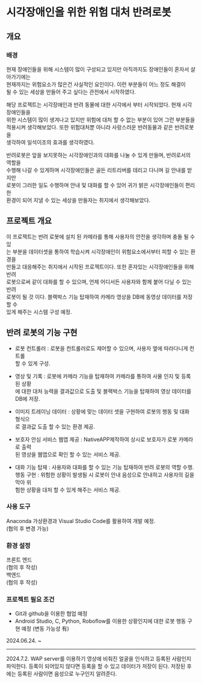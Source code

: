 # 시각장애인을 위한 위험 대처 반려로봇  

## 개요  
### 배경  
현재 장애인들을 위해 시스템이 많이 구성되고 있지만 아직까지도 장애인들이 혼자서 살아가기에는  
현재까지는 위험요소가 많은건 사실적인 요인이다. 이런 부분들이 어느 정도 해결이  
될 수 있는 세상을 만들어 주고 싶다는 관전에서 시작하였다.  

해당 프로젝트는 시각장애인과 반려 동물에 대한 시각에서 부터 시작되었다. 현재 시각장애인들을  
위한 시스템이 많이 생겨나고 있지만 위험에 대처 할 수 없는 부분이 있어 그런 부분들을 
적용시켜 생각해보았다.  또한 위험대처뿐 아니라 사랑스러운 반려동물과 같은 반려로봇을  
생각하여 일석이조의 효과를 생각하였다.  

반려로봇은 앞을 보지못하는 시각장애인과의 대화를 나눌 수 있게 만들며, 반려로서의 역할을  
수행해 나갈 수 있게하며 시각장애인들은 골든 리트리버를 데리고 다니며 길 안내를 받지만  
로봇이 그러한 일도 수행하며 안내 및 대화를 할 수 있어 귀가 밝은 시각장애인들이 편리한  
환경이 되어 지낼 수 있는 세상을 만들자는 취지에서 생각해보았다.  

## 프로젝트 개요  

이 프로젝트는 반려 로봇에 설치 된 카메라를 통해 사용자의 안전을 생각하며 충돌 될 수 있  
는 부분을 데이터셋을 통하여 학습시켜 시각장애인이 위험요소에서부터 피할 수 있는 환경을  
만들고 대응해주는 취지에서 시작된 프로젝트이다. 또한 혼자있는 시각장애인들을 위해 반려  
로봇으로써 같이 대화를 할 수 있으며, 언제 어디서든 사용자와 함께 붙어 다닐 수 있는 반려  
로봇이 될 것 이다. 블랙박스 기능 탑재하여 카메라 영상을 DB에 동영상 데이터를 저장할 수  
있게 해주는 시스템 구성 예정.  

## 반려 로봇의 기능 구현  
- 로봇 컨트롤러 : 로봇을 컨트롤러로도 제어할 수 있으며, 사용자 옆에 따라다니게 컨트롤  
할 수 있게 구성.

- 영상 및 기록 : 로봇에 카메라 기능을 탑재하여 카메라를 통하여 사물 인지 및 등록된 상황  
에 대한 대처 능력을 결과값으로 도출 및 블랙박스 기능을 탑재하여 영상 데이터를 DB에 저장.

- 이미지 트레이닝 데이터 : 상황에 맞는 데이터 셋을 구현하여 로봇의 행동 및 대화 형식으  
로 결과값 도출 할 수 있는 환경 제공.

- 보호자 안심 서비스 웹앱 제공 : NativeAPP제작하여 상시로 보호자가 로봇 카메라로 출력  
된 영상을 웹앱으로 확인 할 수 있는 서비스 제공.

- 대화 기능 탑재 : 사용자와 대화를 할 수 있는 기능 탑재하여 반려 로봇의 역할 수행.  
행동 구현 : 위험한 상황이 발생될 시 로봇이 안내 음성으로 안내하고 사용자의 길을 막아 위  
험한 상황을 대처 할 수 있게 해주는 서비스 제공.  

### 사용 도구  
Anaconda 가상환경과 Visual Studio Code를 활용하여 개발 예정.  
(협의 후 변경 가능)  

### 환경 설정  
프론트 엔드  
(협의 후 작성)  
백엔드  
(협의 후 작성)  

### 프로젝트 필요 조건  
- Git과 github을 이용한 협업 예정  
- Android Studio, C, Python, Roboflow를 이용한 상황인지에 대한 로봇 행동 구현 예정 (변동 가능성 有)  

2024.06.24. ~ 
<hr>
2024.7.2.   
WAP server를 이용하기  
영상에 비춰진 얼굴을 인식하고 등록된 사람인지 파익한다.  
등록이 되어있지 않다면 등록을 할 수 있고 데이터가 저장이 된다.  
저장된 후에는 등록된 사람이면 음성으로 누구인지 알려준다.
